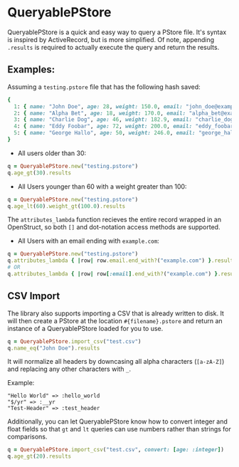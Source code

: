 # QueryablePStore
QueryablePStore is a quick and easy way to query a PStore file. It's syntax is inspired by ActiveRecord, but is more simplified. Of note, appending `.results` is required to actually execute the query and return the results.

## Examples:

Assuming a `testing.pstore` file that has the following hash saved:

```ruby
{
  1: { name: "John Doe", age: 28, weight: 150.0, email: "john_doe@example.com" },
  2: { name: "Alpha Bet", age: 18, weight: 170.0, email: "alpha_bet@example.com" },
  3: { name: "Charlie Dog", age: 46, weight: 182.9, email: "charlie_dog@example2.com" },
  4: { name: "Eddy Foobar", age: 72, weight: 200.0, email: "eddy_foobar@example2.com" },
  5: { name: "George Hallo", age: 50, weight: 246.0, email: "george_hallo@example2.com" },
}
```

- All users older than 30:

```ruby
q = QueryablePStore.new("testing.pstore")
q.age_gt(30).results
```

- All Users younger than 60 with a weight greater than 100:

```ruby
q = QueryablePStore.new("testing.pstore")
q.age_lt(60).weight_gt(100.0).results
```

The `attributes_lambda` function recieves the entire record wrapped in an OpenStruct, so both `[]` and dot-notation access methods are supported.
- All Users with an email ending with `example.com`:

```ruby
q = QueryablePStore.new("testing.pstore")
q.attributes_lambda { |row| row.email.end_with?("example.com") }.results
# OR
q.attributes_lambda { |row| row[:email].end_with?("example.com") }.results
```

## CSV Import

The library also supports importing a CSV that is already written to disk. It will then create a PStore at the location `#{filename}.pstore` and return an instance of a QueryablePStore loaded for you to use.

```ruby
q = QueryablePStore.import_csv("test.csv")
q.name_eq("John Doe").results
```

It will normalize all headers by downcasing all alpha characters (`[a-zA-Z]`) and replacing any other characters with `_`.

Example:

```
"Hello World" => :hello_world
"$/yr" => :__yr
"Test-Header" => :test_header
```


Additionally, you can let QueryablePStore know how to convert integer and float fields so that `gt` and `lt` queries can use numbers rather than strings for comparisons.

```ruby
q = QueryablePStore.import_csv("test.csv", convert: [age: :integer])
q.age_gt(20).results
```
